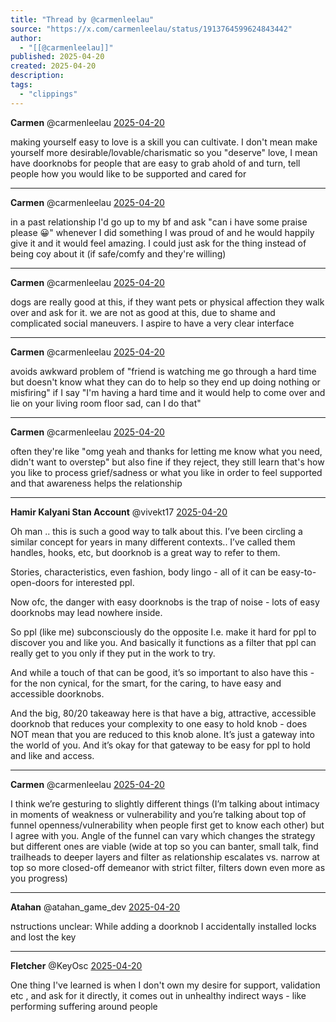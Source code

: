 ```yaml
---
title: "Thread by @carmenleelau"
source: "https://x.com/carmenleelau/status/1913764599624843442"
author:
  - "[[@carmenleelau]]"
published: 2025-04-20
created: 2025-04-20
description:
tags:
  - "clippings"
---
```

**Carmen** @carmenleelau [2025-04-20](https://x.com/carmenleelau/status/1913764599624843442)

making yourself easy to love is a skill you can cultivate. I don't mean make yourself more desirable/lovable/charismatic so you "deserve" love, I mean have doorknobs for people that are easy to grab ahold of and turn, tell people how you would like to be supported and cared for

---

**Carmen** @carmenleelau [2025-04-20](https://x.com/carmenleelau/status/1913764600937583053)

in a past relationship I'd go up to my bf and ask "can i have some praise please 😀" whenever I did something I was proud of and he would happily give it and it would feel amazing. I could just ask for the thing instead of being coy about it (if safe/comfy and they're willing)

---

**Carmen** @carmenleelau [2025-04-20](https://x.com/carmenleelau/status/1913764602254663709)

dogs are really good at this, if they want pets or physical affection they walk over and ask for it. we are not as good at this, due to shame and complicated social maneuvers. I aspire to have a very clear interface

---

**Carmen** @carmenleelau [2025-04-20](https://x.com/carmenleelau/status/1913764603533889676)

avoids awkward problem of "friend is watching me go through a hard time but doesn't know what they can do to help so they end up doing nothing or misfiring" if I say "I'm having a hard time and it would help to come over and lie on your living room floor sad, can I do that"

---

**Carmen** @carmenleelau [2025-04-20](https://x.com/carmenleelau/status/1913764604817416404)

often they're like "omg yeah and thanks for letting me know what you need, didn't want to overstep" but also fine if they reject, they still learn that's how you like to process grief/sadness or what you like in order to feel supported and that awareness helps the relationship

---

**Hamir Kalyani Stan Account** @vivekt17 [2025-04-20](https://x.com/vivekt17/status/1913872793726492904)

Oh man .. this is such a good way to talk about this. I’ve been circling a similar concept for years in many different contexts.. I’ve called them handles, hooks, etc, but doorknob is a great way to refer to them.

Stories, characteristics, even fashion, body lingo - all of it can be easy-to-open-doors for interested ppl.

Now ofc, the danger with easy doorknobs is the trap of noise - lots of easy doorknobs may lead nowhere inside.

So ppl (like me) subconsciously do the opposite I.e. make it hard for ppl to discover you and like you. And basically it functions as a filter that ppl can really get to you only if they put in the work to try.

And while a touch of that can be good, it’s so important to also have this - for the non cynical, for the smart, for the caring, to have easy and accessible doorknobs.

And the big, 80/20 takeaway here is that have a big, attractive, accessible doorknob that reduces your complexity to one easy to hold knob - does NOT mean that you are reduced to this knob alone. It’s just a gateway into the world of you. And it’s okay for that gateway to be easy for ppl to hold and like and access.

---

**Carmen** @carmenleelau [2025-04-20](https://x.com/carmenleelau/status/1913877420840796637)

I think we’re gesturing to slightly different things (I’m talking about intimacy in moments of weakness or vulnerability and you’re talking about top of funnel openness/vulnerability when people first get to know each other) but I agree with you. Angle of the funnel can vary which changes the strategy but different ones are viable (wide at top so you can banter, small talk, find trailheads to deeper layers and filter as relationship escalates vs. narrow at top so more closed-off demeanor with strict filter, filters down even more as you progress)

---

**Atahan** @atahan\_game\_dev [2025-04-20](https://x.com/atahan_game_dev/status/1913842670826602786)

nstructions unclear: While adding a doorknob I accidentally installed locks and lost the key

---

**Fletcher** @KeyOsc [2025-04-20](https://x.com/KeyOsc/status/1913885081942577200)

One thing I've learned is when I don't own my desire for support, validation etc , and ask for it directly, it comes out in unhealthy indirect ways - like performing suffering around people